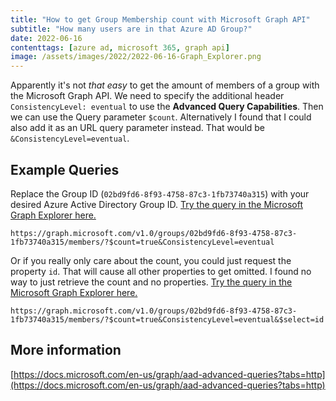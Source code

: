 ```yaml
---
title: "How to get Group Membership count with Microsoft Graph API"
subtitle: "How many users are in that Azure AD Group?"
date: 2022-06-16
contenttags: [azure ad, microsoft 365, graph api]
image: /assets/images/2022/2022-06-16-Graph_Explorer.png
---
```


Apparently it's not _that easy_ to get the amount of members of a group with the Microsoft Graph API. We need to specify the additional header `ConsistencyLevel: eventual` to use the **Advanced Query Capabilities**. Then we can use the Query parameter `$count`. Alternatively I found that I could also add it as an URL query parameter instead. That would be `&ConsistencyLevel=eventual`.

## Example Queries

Replace the Group ID (`02bd9fd6-8f93-4758-87c3-1fb73740a315`) with your desired Azure Active Directory Group ID. [Try the query in the Microsoft Graph Explorer here.](https://developer.microsoft.com/en-us/graph/graph-explorer?request=groups%2F02bd9fd6-8f93-4758-87c3-1fb73740a315%2Fmembers%3F%24count%3Dtrue%26ConsistencyLevel%3Deventual&method=GET&version=v1.0&GraphUrl=https://graph.microsoft.com)

```url
https://graph.microsoft.com/v1.0/groups/02bd9fd6-8f93-4758-87c3-1fb73740a315/members/?$count=true&ConsistencyLevel=eventual
```

Or if you really only care about the count, you could just request the property `id`. That will cause all other properties to get omitted. I found no way to just retrieve the count and no properties. [Try the query in the Microsoft Graph Explorer here.](https://developer.microsoft.com/en-us/graph/graph-explorer?request=groups%2F02bd9fd6-8f93-4758-87c3-1fb73740a315%2Fmembers%3F%24count%3Dtrue%26ConsistencyLevel%3Deventual%26%24select%3Did&method=GET&version=v1.0&GraphUrl=https://graph.microsoft.com)

```url
https://graph.microsoft.com/v1.0/groups/02bd9fd6-8f93-4758-87c3-1fb73740a315/members/?$count=true&ConsistencyLevel=eventual&$select=id
```

## More information

[https://docs.microsoft.com/en-us/graph/aad-advanced-queries?tabs=http](https://docs.microsoft.com/en-us/graph/aad-advanced-queries?tabs=http)
